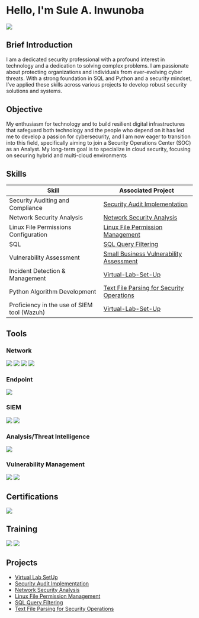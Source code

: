 # Hello, I'm Sule A. Inwunoba
<a href="https://linkedin.com/in/sule-inwunoba"><img src="https://img.shields.io/badge/-LinkedIn-0072b1?&style=for-the-badge&logo=linkedin&logoColor=white" /></a>

## Brief Introduction
I am a dedicated security professional with a profound interest in technology and a dedication to solving complex problems. I am passionate about protecting organizations and individuals from ever-evolving cyber threats. With a strong foundation in SQL and Python and a security mindset, I’ve applied these skills across various projects to develop robust security solutions and systems.

## Objective

My enthusiasm for technology and to build resilient digital infrastructures that safeguard both technology and the people who depend on it has led me to develop a passion for cybersecurity, and I am now eager to transition into this field, specifically aiming to join a Security Operations Center (SOC) as an Analyst.
My long-term goal is to specialize in cloud security, focusing on securing hybrid and multi-cloud environments

## Skills

| Skill                                      | Associated Project         |
|--------------------------------------------|----------------------------|
| Security Auditing and Compliance           | <a href="https://github.com/sule-inwunoba/Security-Audit-Implementation/blob/main/README.md">Security Audit Implementation</a>|
| Network Security Analysis                  | <a href="https://github.com/sule-inwunoba/Network-Security-Analysis/blob/main/README.md">Network Security Analysis</a>|
| Linux File Permissions Configuration       | <a href="https://github.com/sule-inwunoba/Linux-File-Permission-Management/blob/main/README.md">Linux File Permission Management</a>|
| SQL                                        | <a href="https://github.com/sule-inwunoba/SQL-Query-Filtering/blob/main/README.md">SQL Query Filtering</a>|
| Vulnerability Assessment                   | <a href="https://github.com/sule-inwunoba/Small-Business-Vulnerability-Assessment/blob/main/README.md">Small Business Vulnerability Assessment</a>|
| Incident Detection & Management            | <a href="https://github.com/sule-inwunoba/Virtual Lab SetUp/blob/main/README.md">Virtual-Lab-Set-Up</a>|
| Python Algorithm Development               | <a href="https://github.com/sule-inwunoba/Text-File-Parsing-for-Security-Operations/blob/main/README.md">Text File Parsing for Security Operations</a>|
| Proficiency in the use of SIEM tool (Wazuh)   | <a href="https://github.com/sule-inwunoba/Virtual Lab SetUp/blob/main/README.md">Virtual-Lab-Set-Up</a>|

## Tools

### Network
<div>
    <img src="https://img.shields.io/badge/-Wireshark-1679A7?&style=for-the-badge&logo=Wireshark&logoColor=white" />
    <img src="https://img.shields.io/badge/-Suricata-FC6C85?&style=for-the-badge&logo=Suricata&logoColor=white" />
    <img src="https://img.shields.io/badge/-OPNSense-FF6600?&style=for-the-badge&logo=OPNsense&logoColor=white" />
    <img src="https://img.shields.io/badge/-tcpdump-4EAA25?&style=for-the-badge&logo=GNU-Bash&logoColor=white" />
</div>

### Endpoint
<div>
    <img src="https://img.shields.io/badge/-Wazuh-5B96F7?&style=for-the-badge&logo=Wazuh&logoColor=white" />
</div>

### SIEM
<div>
    <img src="https://img.shields.io/badge/-Splunk-FF6600?&style=for-the-badge&logo=Splunk&logoColor=white" />
    <img src="https://img.shields.io/badge/-Chronicle-005571?&style=for-the-badge&logo=Google&logoColor=white" />
</div>

### Analysis/Threat Intelligence
<div>
    <img src="https://img.shields.io/badge/-VirusTotal-394EFF?&style=for-the-badge&logo=VirusTotal&logoColor=white" />
</div>

### Vulnerability Management
<div>
    <img src="https://img.shields.io/badge/-Qualys-ED1C24?&style=for-the-badge&logo=Qualys&logoColor=white" />
    <img src="https://img.shields.io/badge/-Nessus-00A4E4?&style=for-the-badge&logo=Tenable&logoColor=white" />
</div>

## Certifications
<div>
<img src="https://img.shields.io/badge/-Google_Cybersecurity_Certificate-FF0000?&style=for-the-badge&logo=Google&logoColor=white" />
</div>

## Training    
<img src="https://img.shields.io/badge/-Security%2B-007ACC?&style=for-the-badge&logo=CompTIA&logoColor=white" />
<img src="https://img.shields.io/badge/-Certified_in_Cybersecurity-4D4D4D?&style=for-the-badge&logo=ISC2&logoColor=white" />
</div>

## Projects
- <a href="https://github.com/sule-inwunoba/Virtual-Lab-Set-Up/blob/main/README.md">Virtual Lab SetUp</a>
- <a href="https://github.com/sule-inwunoba/Security-Audit-Implementation/blob/main/README.md">Security Audit Implementation</a>
- <a href="https://github.com/sule-inwunoba/Network-Security-Analysis/blob/main/README.md">Network Security Analysis</a>
- <a href="https://github.com/sule-inwunoba/Linux-File-Permission-Management/blob/main/README.md">Linux File Permission Management</a>
- <a href="https://github.com/sule-inwunoba/SQL-Query-Filtering/blob/main/README.md">SQL Query Filtering</a>
- <a href="https://github.com/sule-inwunoba/Text-File-Parsing-for-Security-Operations/blob/main/README.md">Text File Parsing for Security Operations</a>
